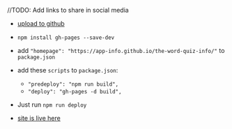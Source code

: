 //TODO: Add links to share in social media

- [upload to github](https://www.youtube.com/watch?v=Q9n2mLqXFpU&t=528s&ab_channel=PedroTech)
- `npm install gh-pages --save-dev `
- add `"homepage": "https://app-info.github.io/the-word-quiz-info/"` to `package.json`
- add these `scripts` to `package.json`:

  - `"predeploy": "npm run build",`
  - `"deploy": "gh-pages -d build",`

- Just run `npm run deploy`

- [site is live here](https://app-info.github.io/the-word-quiz-info/)
